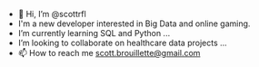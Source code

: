 - 👋 Hi, I’m @scottrfl
- I'm a new developer interested in Big Data and online gaming.
- I’m currently learning SQL and Python ...
- I’m looking to collaborate on healthcare data projects ...
- 📫 How to reach me scott.brouillette@gmail.com 

<!---
scottrfl/scottrfl is a ✨ special ✨ repository because its `README.md` (this file) appears on your GitHub profile.
You can click the Preview link to take a look at your changes.
--->
